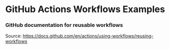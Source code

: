 # GitHub Actions Workflows Examples

### GitHub documentation for reusable workflows
Source: https://docs.github.com/en/actions/using-workflows/reusing-workflows